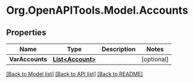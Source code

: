 # Org.OpenAPITools.Model.Accounts

## Properties

Name | Type | Description | Notes
------------ | ------------- | ------------- | -------------
**VarAccounts** | [**List&lt;Account&gt;**](Account.md) |  | [optional] 

[[Back to Model list]](../README.md#documentation-for-models) [[Back to API list]](../README.md#documentation-for-api-endpoints) [[Back to README]](../README.md)

